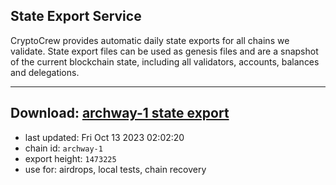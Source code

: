 ## State Export Service
CryptoCrew provides automatic daily state exports for all chains we validate. State export files can be used as genesis files and are a snapshot of the current blockchain state, including all validators, accounts, balances and delegations.

---
**Download: [archway-1 state export](https://dl.ccvalidators.com/SERVICE/archway/archway-1_export_1473225.json)**
---

- last updated: Fri Oct 13 2023 02:02:20
- chain id: `archway-1`
- export height: `1473225`
- use for: airdrops, local tests, chain recovery
